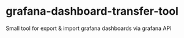 # grafana-dashboard-transfer-tool
Small tool for export &amp; import grafana dashboards via grafana API
